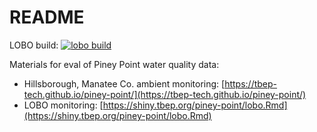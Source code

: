 # README

LOBO build: [![lobo build](https://github.com/tbep-tech/piney-point/actions/workflows/lobobuild.yaml/badge.svg)](https://github.com/tbep-tech/piney-point/actions/workflows/lobobuild.yaml)

Materials for eval of Piney Point water quality data:

* Hillsborough, Manatee Co. ambient monitoring: [https://tbep-tech.github.io/piney-point/](https://tbep-tech.github.io/piney-point/)
* LOBO monitoring: [https://shiny.tbep.org/piney-point/lobo.Rmd](https://shiny.tbep.org/piney-point/lobo.Rmd)

